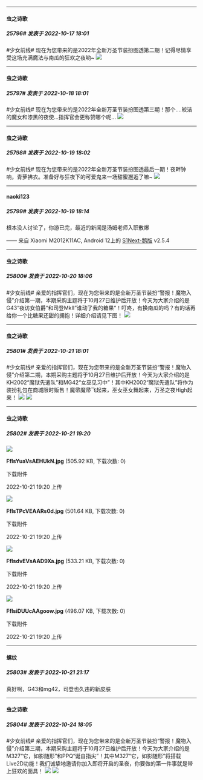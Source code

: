 

*****

####  虫之诗歌  
##### 25796#       发表于 2022-10-17 18:01

#少女前线# 现在为您带来的是2022年全新万圣节装扮图透第二期！记得尽情享受这场充满魔法与南瓜的狂欢之夜哟~
<img src="http://wx1.sinaimg.cn/mw1024/0067Lrddgy1h78cqcdk3fj30dw0dwmzb.jpg" referrerpolicy="no-referrer">



*****

####  虫之诗歌  
##### 25797#       发表于 2022-10-18 18:01

#少女前线# 现在为您带来的是2022年全新万圣节装扮图透第三期！那个....皎洁的魔女和漆黑的夜使...指挥官会更称赞哪个呢...
<img src="http://wx3.sinaimg.cn/mw1024/0067Lrddgy1h79jnkt03yj30dw0dwmzc.jpg" referrerpolicy="no-referrer">



*****

####  虫之诗歌  
##### 25798#       发表于 2022-10-19 18:02

#少女前线# 现在为您带来的是2022年全新万圣节装扮图透最后一期！夜畔钟响，青萝拂衣。准备好与狂夜下的可爱鬼来一场甜蜜邂逅了嘛~
<img src="http://wx4.sinaimg.cn/mw1024/0067Lrddgy1h7aqdyxfzuj30dw0dw75w.jpg" referrerpolicy="no-referrer">



*****

####  naoki123  
##### 25799#       发表于 2022-10-19 18:14

根本没人讨论了，你游已完，最近的新闻是汤姆老师入职散爆

—— 来自 Xiaomi M2012K11AC, Android 12上的 [S1Next-鹅版](https://github.com/ykrank/S1-Next/releases) v2.5.4



*****

####  虫之诗歌  
##### 25800#       发表于 2022-10-20 18:06

#少女前线# 亲爱的指挥官们，现在为您带来的是全新万圣节装扮“警报！魔物入侵”介绍第一期，本期采购主题将于10月27日维护后开放！今天为大家介绍的是G43“夜访女伯爵“和司登MkⅡ”谁动了我的糖果“！叮咚，有换南瓜的吗？有的话再给你一个比糖果还甜的拥抱！详细介绍请见下图！
<img src="http://wx1.sinaimg.cn/mw1024/0067Lrddgy1h7bwru2c07j30u014j137.jpg" referrerpolicy="no-referrer">



*****

####  虫之诗歌  
##### 25801#       发表于 2022-10-21 18:01

#少女前线# 亲爱的指挥官们，现在为您带来的是全新万圣节装扮“警报！魔物入侵”介绍第二期，本期采购主题将于10月27日维护后开放！今天为大家介绍的是KH2002“魔狱先遣队”和MG42“女巫见习中”！其中KH2002“魔狱先遣队”将作为装扮礼包在商城限时贩售！魔帚魔帚飞起来，巫女巫女舞起来，万圣之夜High起来！
<img src="http://wx1.sinaimg.cn/mw1024/0067Lrddgy1h7cysjv8xqj30u014jalx.jpg" referrerpolicy="no-referrer">
<img src="http://wx2.sinaimg.cn/large/0067Lrddgy1h7cysl4ezdg30h30b9b2e.gif" referrerpolicy="no-referrer">

*****

####  虫之诗歌  
##### 25802#       发表于 2022-10-21 19:20

<img src="https://img.saraba1st.com/forum/202210/21/192036dh3qg05gcmg9geqg.jpg" referrerpolicy="no-referrer">

<strong>FflsYuaVsAEHUkN.jpg</strong> (505.92 KB, 下载次数: 0)

下载附件

2022-10-21 19:20 上传

<img src="https://img.saraba1st.com/forum/202210/21/192037olntup3tisjtzt44.jpg" referrerpolicy="no-referrer">

<strong>FflsTPcVEAARs0d.jpg</strong> (501.64 KB, 下载次数: 0)

下载附件

2022-10-21 19:20 上传

<img src="https://img.saraba1st.com/forum/202210/21/192037v833h1brf1ngnjqz.jpg" referrerpolicy="no-referrer">

<strong>FflsdvEVsAAD9Xa.jpg</strong> (533.21 KB, 下载次数: 0)

下载附件

2022-10-21 19:20 上传

<img src="https://img.saraba1st.com/forum/202210/21/192044z5j2tcqw5toa4adb.jpg" referrerpolicy="no-referrer">

<strong>FflsiDUUcAAgoow.jpg</strong> (496.07 KB, 下载次数: 0)

下载附件

2022-10-21 19:20 上传

*****

####  螺纹  
##### 25803#       发表于 2022-10-21 21:17

真好啊，G43和mg42，司登也久违的新皮肤



*****

####  虫之诗歌  
##### 25804#       发表于 2022-10-24 18:05

#少女前线# 亲爱的指挥官们，现在为您带来的是全新万圣节装扮“警报！魔物入侵”介绍第三期，本期采购主题将于10月27日维护后开放！今天为大家介绍的是M327“它，如影随形”和PPQ“诞自指尖”！其中M327“它，如影随形”将搭载Live2D功能！我们诚挚地邀请你加入即将开启的圣夜，你要做的第一件事就是带上狂欢的面具！
<img src="http://wx4.sinaimg.cn/large/0067Lrddgy1h7gg0wfi40j30u0100wnk.jpg" referrerpolicy="no-referrer">
<img src="http://wx2.sinaimg.cn/large/0067Lrddgy1h7gg13grqrj317c0u0wo8.jpg" referrerpolicy="no-referrer">

